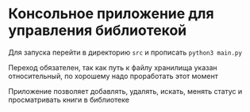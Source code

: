 # Консольное приложение для управления библиотекой

Для запуска перейти в директорию `src` и прописать `python3 main.py`

Переход обязателен, так как путь к файлу хранилища указан относительный, по хорошему надо проработать этот момент

Приложение позволяет добавлять, удалять, искать, менять статус и просматривать книги в библиотеке
